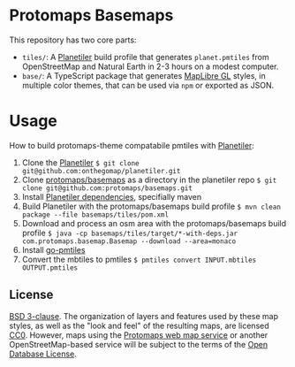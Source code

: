 # Protomaps Basemaps

This repository has two core parts:

* `tiles/`: A [Planetiler](https://github.com/onthegomap/planetiler) build profile that generates `planet.pmtiles` from OpenStreetMap and Natural Earth in 2-3 hours on a modest computer.
* `base/`: A TypeScript package that generates [MapLibre GL](http://github.com/maplibre) styles, in multiple color themes, that can be used via `npm` or exported as JSON.

# Usage

How to build protomaps-theme compatabile pmtiles with [Planetiler](https://github.com/onthegomap/planetiler):

1) Clone the [Planetiler](https://github.com/onthegomap/planetiler)
`$ git clone git@github.com:onthegomap/planetiler.git`
2) Clone [protomaps/basemaps](https://github.com/protomaps/basemaps) as a directory in the planetiler repo
`$ git clone git@github.com:protomaps/basemaps.git`
3) Install [Planetiler dependencies](https://github.com/onthegomap/planetiler/tree/main/planetiler-examples), specifially maven
4) Build Planetiler with the protomaps/basemaps build profile
`$ mvn clean package --file basemaps/tiles/pom.xml`
5) Download and process an osm area with the protomaps/basemaps build profile
`$ java -cp basemaps/tiles/target/*-with-deps.jar com.protomaps.basemap.Basemap --download --area=monaco`
6) Install [go-pmtiles](https://github.com/protomaps/go-pmtiles)
7) Convert the mbtiles to pmtiles
`$ pmtiles convert INPUT.mbtiles OUTPUT.pmtiles`


## License

[BSD 3-clause](/LICENSE.md). The organization of layers and features used by these map styles, as well as the "look and feel" of the resulting maps, are licensed [CC0](https://creativecommons.org/publicdomain/zero/1.0/). However, maps using the [Protomaps web map service](https://protomaps.com) or another OpenStreetMap-based service will be subject to the terms of the [Open Database License](https://www.openstreetmap.org/copyright).
